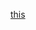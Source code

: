 [this](https://stackoverflow.com/questions/30065227/run-open-vscode-from-mac-terminal#:~:text=Open%20Visual%20Studio%20Code%20and,Now%20open%20your%20terminal%20type.&text=Open%20Visual%20Studio%20Code%20and,Now%20open%20your%20terminal%20type.)